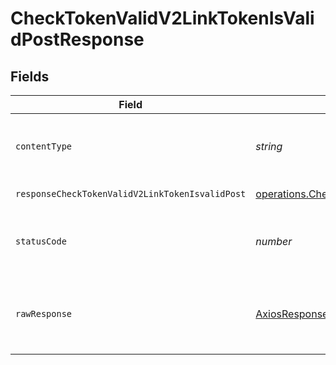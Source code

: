 # CheckTokenValidV2LinkTokenIsValidPostResponse


## Fields

| Field                                                                                                                                                                                                          | Type                                                                                                                                                                                                           | Required                                                                                                                                                                                                       | Description                                                                                                                                                                                                    |
| -------------------------------------------------------------------------------------------------------------------------------------------------------------------------------------------------------------- | -------------------------------------------------------------------------------------------------------------------------------------------------------------------------------------------------------------- | -------------------------------------------------------------------------------------------------------------------------------------------------------------------------------------------------------------- | -------------------------------------------------------------------------------------------------------------------------------------------------------------------------------------------------------------- |
| `contentType`                                                                                                                                                                                                  | *string*                                                                                                                                                                                                       | :heavy_check_mark:                                                                                                                                                                                             | HTTP response content type for this operation                                                                                                                                                                  |
| `responseCheckTokenValidV2LinkTokenIsvalidPost`                                                                                                                                                                | [operations.CheckTokenValidV2LinkTokenIsValidPostResponseCheckTokenValidV2LinkTokenIsvalidPost](../../models/operations/checktokenvalidv2linktokenisvalidpostresponsechecktokenvalidv2linktokenisvalidpost.md) | :heavy_minus_sign:                                                                                                                                                                                             | Successful Response                                                                                                                                                                                            |
| `statusCode`                                                                                                                                                                                                   | *number*                                                                                                                                                                                                       | :heavy_check_mark:                                                                                                                                                                                             | HTTP response status code for this operation                                                                                                                                                                   |
| `rawResponse`                                                                                                                                                                                                  | [AxiosResponse](https://axios-http.com/docs/res_schema)                                                                                                                                                        | :heavy_minus_sign:                                                                                                                                                                                             | Raw HTTP response; suitable for custom response parsing                                                                                                                                                        |